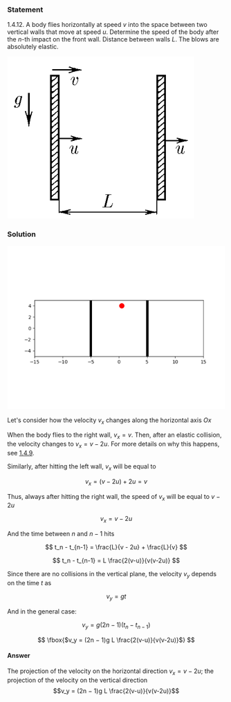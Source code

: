 ###  Statement 

$1.4.12.$ A body flies horizontally at speed $v$ into the space between two vertical walls that move at speed $u$. Determine the speed of the body after the $n$-th impact on the front wall. Distance between walls $L$. The blows are absolutely elastic. 

![ For problem $1.4.12$ |432x376, 31%](../../img/1.4.12/statement.png)

### Solution

![ Motion animation |640x480, 59%](../../img/1.4.12/animation.gif)  

Let's consider how the velocity $v_x$ changes along the horizontal axis $Ox$

When the body flies to the right wall, $v_x = v$. Then, after an elastic collision, the velocity changes to $v_x = v - 2u$. For more details on why this happens, see [1.4.9](../1.4.9).

Similarly, after hitting the left wall, $v_x$ will be equal to 

$$v_x = (v - 2u) + 2u = v$$

Thus, always after hitting the right wall, the speed of $v_x$ will be equal to $v - 2u$

$$v_x = v - 2u$$

And the time between $n$ and $n-1$ hits

$$ t_n - t_{n-1} = \frac{L}{v - 2u} + \frac{L}{v} $$ 

$$ t_n - t_{n-1} = L \frac{2(v-u)}{v(v-2u)} $$ 

Since there are no collisions in the vertical plane, the velocity $v_y$ depends on the time $t$ as

$$v_y = gt$$

And in the general case:

$$v_y = g(2n-1)(t_n - t_{n-1})$$

$$ \fbox{$v_y = (2n − 1)g L \frac{2(v-u)}{v(v-2u)}$} $$ 

#### Answer

The projection of the velocity on the horizontal direction $v_x = v −2u$; the projection of the velocity on the vertical direction $$v_y = (2n − 1)g L \frac{2(v-u)}{v(v-2u)}$$ 
